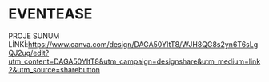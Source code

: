 # EVENTEASE

PROJE  SUNUM LİNKİ:https://www.canva.com/design/DAGA50YItT8/WJH8QG8s2yn6T6sLgQJ2ug/edit?utm_content=DAGA50YItT8&utm_campaign=designshare&utm_medium=link2&utm_source=sharebutton
